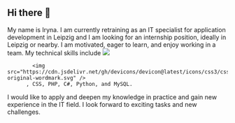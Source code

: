 ## Hi there 👋
My name is Iryna. I am currently retraining as an IT specialist for application development in Leipzig and I am looking for an internship position, ideally in Leipzig or nearby. I am motivated, eager to learn, and enjoy working in a team.
My technical skills include 
            <img src="https://cdn.jsdelivr.net/gh/devicons/devicon@latest/icons/html5/html5-original-wordmark.svg" />
          
            <img src="https://cdn.jsdelivr.net/gh/devicons/devicon@latest/icons/css3/css3-original-wordmark.svg" />
          , CSS, PHP, C#, Python, and MySQL.
 I would like to apply and deepen my knowledge in practice and gain new experience in the IT field. I look forward to exciting tasks and new challenges.
<!--
**irguk/irguk** is a ✨ _special_ ✨ repository because its `README.md` (this file) appears on your GitHub profile.

Here are some ideas to get you started:

- 🔭 I’m currently working on ...
- 🌱 I’m currently learning ...
- 👯 I’m looking to collaborate on ...
- 🤔 I’m looking for help with ...
- 💬 Ask me about ...
- 📫 How to reach me: ...
- 😄 Pronouns: ...
- ⚡ Fun fact: ...
-->
